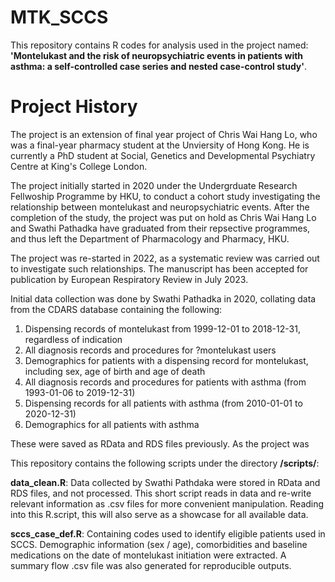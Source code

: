 # MTK_SCCS
This repository contains R codes for analysis used in the project named: **'Montelukast and the risk of neuropsychiatric events in patients with asthma: a self-controlled case series and nested case-control study'**.

# Project History
The project is an extension of final year project of Chris Wai Hang Lo, who was a final-year pharmacy student at the Unviersity of Hong Kong. 
He is currently a PhD student at Social, Genetics and Developmental Psychiatry Centre at King's College London.

The project initially started in 2020 under the Undergrduate Research Fellwoship Programme by HKU, to conduct a cohort study investigating the relationship between montelukast and neuropsychiatric events.
After the completion of the study, the project was put on hold as Chris Wai Hang Lo and Swathi Pathadka have graduated from their repsective programmes, and thus left the Department of Pharmacology and Pharmacy, HKU.

The project was re-started in 2022, as a systematic review was carried out to investigate such relationships.
The manuscript has been accepted for publication by European Respiratory Review in July 2023.

Initial data collection was done by Swathi Pathadka in 2020, collating data from the CDARS database containing the following:

1. Dispensing records of montelukast from 1999-12-01 to 2018-12-31, regardless of indication
2. All diagnosis records and procedures for ?montelukast users
3. Demographics for patients with a dispensing record for montelukast, including sex, age of birth and age of death
4. All diagnosis records and procedures for patients with asthma (from 1993-01-06 to 2019-12-31)
5. Dispensing records for all patients with asthma (from 2010-01-01 to 2020-12-31)
6. Demographics for all patients with asthma

These were saved as RData and RDS files previously. As the project was

This repository contains the following scripts under the directory **/scripts/**:

**data_clean.R**: Data collected by Swathi Pathdaka were stored in RData and RDS files, and not processed. 
This short script reads in data and re-write relevant information as .csv files for more convenient manipulation. Reading into this R.script, this will also serve as a showcase for all available data.

**sccs_case_def.R**: Containing codes used to identify eligible patients used in SCCS. Demographic information (sex / age), comorbidities and baseline medications on the date of montelukast initiation were extracted. A summary flow .csv file was also generated for reproducible outputs. 

